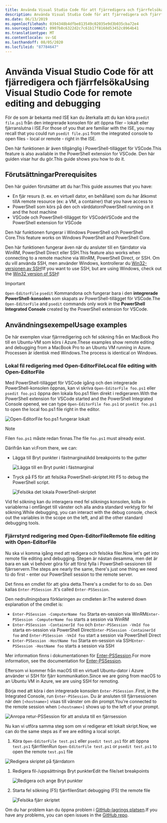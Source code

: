 ```yaml
---
title: Använda Visual Studio Code för att fjärredigera och fjärrfelsöka
description: Använda Visual Studio Code för att fjärredigera och fjärrfelsöka
ms.date: 06/13/2019
ms.openlocfilehash: 0394348b4dfbe813549c02035e9d3b035cba72e4
ms.sourcegitcommit: 0907b8c6322d2c7c61b17f8168d53452c8964b41
ms.translationtype: MT
ms.contentlocale: sv-SE
ms.lasthandoff: 08/05/2020
ms.locfileid: "87784647"
---
```

# <a name="using-visual-studio-code-for-remote-editing-and-debugging"></a><span data-ttu-id="0b2af-103">Använda Visual Studio Code för att fjärredigera och fjärrfelsöka</span><span class="sxs-lookup"><span data-stu-id="0b2af-103">Using Visual Studio Code for remote editing and debugging</span></span>

<span data-ttu-id="0b2af-104">För de som är bekanta med ISE kan du återkalla att du kan köra `psedit file.ps1` från den integrerade konsolen för att öppna filer – lokalt eller fjärranslutna i ISE.</span><span class="sxs-lookup"><span data-stu-id="0b2af-104">For those of you that are familiar with the ISE, you may recall that you could run `psedit file.ps1` from the integrated console to open files - local or remote - right in the ISE.</span></span>

<span data-ttu-id="0b2af-105">Den här funktionen är även tillgänglig i PowerShell-tillägget för VSCode.</span><span class="sxs-lookup"><span data-stu-id="0b2af-105">This feature is also available in the PowerShell extension for VSCode.</span></span> <span data-ttu-id="0b2af-106">Den här guiden visar hur du gör.</span><span class="sxs-lookup"><span data-stu-id="0b2af-106">This guide shows you how to do it.</span></span>

## <a name="prerequisites"></a><span data-ttu-id="0b2af-107">Förutsättningar</span><span class="sxs-lookup"><span data-stu-id="0b2af-107">Prerequisites</span></span>

<span data-ttu-id="0b2af-108">Den här guiden förutsätter att du har:</span><span class="sxs-lookup"><span data-stu-id="0b2af-108">This guide assumes that you have:</span></span>

- <span data-ttu-id="0b2af-109">En fjär resurs (t. ex. en virtuell dator, en behållare) som du har åtkomst till</span><span class="sxs-lookup"><span data-stu-id="0b2af-109">A remote resource (ex: a VM, a container) that you have access to</span></span>
- <span data-ttu-id="0b2af-110">PowerShell som körs på den och värddatorn</span><span class="sxs-lookup"><span data-stu-id="0b2af-110">PowerShell running on it and the host machine</span></span>
- <span data-ttu-id="0b2af-111">VSCode och PowerShell-tillägget för VSCode</span><span class="sxs-lookup"><span data-stu-id="0b2af-111">VSCode and the PowerShell extension for VSCode</span></span>

<span data-ttu-id="0b2af-112">Den här funktionen fungerar i Windows PowerShell och PowerShell Core.</span><span class="sxs-lookup"><span data-stu-id="0b2af-112">This feature works on Windows PowerShell and PowerShell Core.</span></span>

<span data-ttu-id="0b2af-113">Den här funktionen fungerar även när du ansluter till en fjärrdator via WinRM, PowerShell Direct eller SSH.</span><span class="sxs-lookup"><span data-stu-id="0b2af-113">This feature also works when connecting to a remote machine via WinRM, PowerShell Direct, or SSH.</span></span> <span data-ttu-id="0b2af-114">Om du vill använda SSH, men använder Windows, kontrollerar du [Win32-versionen av SSH](https://github.com/PowerShell/Win32-OpenSSH)!</span><span class="sxs-lookup"><span data-stu-id="0b2af-114">If you want to use SSH, but are using Windows, check out the [Win32 version of SSH](https://github.com/PowerShell/Win32-OpenSSH)!</span></span>

> [!IMPORTANT]
> <span data-ttu-id="0b2af-115">`Open-EditorFile` `psedit` Kommandona och fungerar bara i den **integrerade PowerShell-konsolen** som skapats av PowerShell-tillägget för VSCode.</span><span class="sxs-lookup"><span data-stu-id="0b2af-115">The `Open-EditorFile` and `psedit` commands only work in the **PowerShell Integrated Console** created by the PowerShell extension for VSCode.</span></span>

## <a name="usage-examples"></a><span data-ttu-id="0b2af-116">Användningsexempel</span><span class="sxs-lookup"><span data-stu-id="0b2af-116">Usage examples</span></span>

<span data-ttu-id="0b2af-117">De här exemplen visar fjärrredigering och fel sökning från en MacBook Pro till en Ubuntu-VM som körs i Azure.</span><span class="sxs-lookup"><span data-stu-id="0b2af-117">These examples show remote editing and debugging from a MacBook Pro to an Ubuntu VM running in Azure.</span></span> <span data-ttu-id="0b2af-118">Processen är identisk med Windows.</span><span class="sxs-lookup"><span data-stu-id="0b2af-118">The process is identical on Windows.</span></span>

### <a name="local-file-editing-with-open-editorfile"></a><span data-ttu-id="0b2af-119">Lokal fil redigering med Open-EditorFile</span><span class="sxs-lookup"><span data-stu-id="0b2af-119">Local file editing with Open-EditorFile</span></span>

<span data-ttu-id="0b2af-120">Med PowerShell-tillägget för VSCode igång och den integrerade PowerShell-konsolen öppnas, kan vi skriva `Open-EditorFile foo.ps1` eller `psedit foo.ps1` öppna den lokala foo.ps1 filen direkt i redigeraren.</span><span class="sxs-lookup"><span data-stu-id="0b2af-120">With the PowerShell extension for VSCode started and the PowerShell Integrated Console opened, we can type `Open-EditorFile foo.ps1` or `psedit foo.ps1` to open the local foo.ps1 file right in the editor.</span></span>

![Open-EditorFile foo.ps1 fungerar lokalt](media/Using-VSCode-for-Remote-Editing-and-Debugging/1-open-local-file.png)

>[!NOTE]
> <span data-ttu-id="0b2af-122">Filen `foo.ps1` måste redan finnas.</span><span class="sxs-lookup"><span data-stu-id="0b2af-122">The file `foo.ps1` must already exist.</span></span>

<span data-ttu-id="0b2af-123">Därifrån kan vi:</span><span class="sxs-lookup"><span data-stu-id="0b2af-123">From there, we can:</span></span>

- <span data-ttu-id="0b2af-124">Lägga till Bryt punkter i fästmarginal</span><span class="sxs-lookup"><span data-stu-id="0b2af-124">Add breakpoints to the gutter</span></span>

  ![Lägga till en Bryt punkt i fästmarginal](media/Using-VSCode-for-Remote-Editing-and-Debugging/2-adding-breakpoint-gutter.png)

- <span data-ttu-id="0b2af-126">Tryck på F5 för att felsöka PowerShell-skriptet.</span><span class="sxs-lookup"><span data-stu-id="0b2af-126">Hit F5 to debug the PowerShell script.</span></span>

  ![Felsöka det lokala PowerShell-skriptet](media/Using-VSCode-for-Remote-Editing-and-Debugging/3-local-debug.png)

<span data-ttu-id="0b2af-128">Vid fel sökning kan du interagera med fel söknings konsolen, kolla in variablerna i omfånget till vänster och alla andra standard verktyg för fel sökning.</span><span class="sxs-lookup"><span data-stu-id="0b2af-128">While debugging, you can interact with the debug console, check out the variables in the scope on the left, and all the other standard debugging tools.</span></span>

### <a name="remote-file-editing-with-open-editorfile"></a><span data-ttu-id="0b2af-129">Fjärrstyrd redigering med Open-EditorFile</span><span class="sxs-lookup"><span data-stu-id="0b2af-129">Remote file editing with Open-EditorFile</span></span>

<span data-ttu-id="0b2af-130">Nu ska vi komma igång med att redigera och felsöka filer.</span><span class="sxs-lookup"><span data-stu-id="0b2af-130">Now let's get into remote file editing and debugging.</span></span> <span data-ttu-id="0b2af-131">Stegen är nästan desamma, men det är bara en sak vi behöver göra för att först fylla i PowerShell-sessionen till fjärrservern.</span><span class="sxs-lookup"><span data-stu-id="0b2af-131">The steps are nearly the same, there's just one thing we need to do first - enter our PowerShell session to the remote server.</span></span>

<span data-ttu-id="0b2af-132">Det finns en cmdlet för att göra detta.</span><span class="sxs-lookup"><span data-stu-id="0b2af-132">There's a cmdlet for to do so.</span></span> <span data-ttu-id="0b2af-133">Den kallas `Enter-PSSession` .</span><span class="sxs-lookup"><span data-stu-id="0b2af-133">It's called `Enter-PSSession`.</span></span>

<span data-ttu-id="0b2af-134">Den nedrullningsbara förklaringen av cmdleten är:</span><span class="sxs-lookup"><span data-stu-id="0b2af-134">The watered down explanation of the cmdlet is:</span></span>

- <span data-ttu-id="0b2af-135">`Enter-PSSession -ComputerName foo` Starta en-session via WinRM</span><span class="sxs-lookup"><span data-stu-id="0b2af-135">`Enter-PSSession -ComputerName foo` starts a session via WinRM</span></span>
- <span data-ttu-id="0b2af-136">`Enter-PSSession -ContainerId foo` och `Enter-PSSession -VmId foo` starta en-session via PowerShell Direct</span><span class="sxs-lookup"><span data-stu-id="0b2af-136">`Enter-PSSession -ContainerId foo` and `Enter-PSSession -VmId foo` start a session via PowerShell Direct</span></span>
- <span data-ttu-id="0b2af-137">`Enter-PSSession -HostName foo` Starta en-session via SSH</span><span class="sxs-lookup"><span data-stu-id="0b2af-137">`Enter-PSSession -HostName foo` starts a session via SSH</span></span>

<span data-ttu-id="0b2af-138">Mer information finns i dokumentationen för [Enter-PSSession](/powershell/module/microsoft.powershell.core/enter-pssession).</span><span class="sxs-lookup"><span data-stu-id="0b2af-138">For more information, see the documentation for [Enter-PSSession](/powershell/module/microsoft.powershell.core/enter-pssession).</span></span>

<span data-ttu-id="0b2af-139">Eftersom vi kommer från macOS till en virtuell Ubuntu-dator i Azure använder vi SSH för fjärr kommunikation.</span><span class="sxs-lookup"><span data-stu-id="0b2af-139">Since we are going from macOS to an Ubuntu VM in Azure, we are using SSH for remoting.</span></span>

<span data-ttu-id="0b2af-140">Börja med att köra i den integrerade konsolen `Enter-PSSession` .</span><span class="sxs-lookup"><span data-stu-id="0b2af-140">First, in the Integrated Console, run `Enter-PSSession`.</span></span> <span data-ttu-id="0b2af-141">Du är ansluten till fjärrsessionen när den `[<hostname>]` visas till vänster om din prompt.</span><span class="sxs-lookup"><span data-stu-id="0b2af-141">You're connected to the remote session when `[<hostname>]` shows up to the left of your prompt.</span></span>

![Anropa retur-PSSession för att ansluta till en fjärrsession](media/Using-VSCode-for-Remote-Editing-and-Debugging/4-enter-pssession.png)

<span data-ttu-id="0b2af-143">Nu kan vi utföra samma steg som om vi redigerar ett lokalt skript.</span><span class="sxs-lookup"><span data-stu-id="0b2af-143">Now, we can do the same steps as if we are editing a local script.</span></span>

1. <span data-ttu-id="0b2af-144">Köra `Open-EditorFile test.ps1` eller `psedit test.ps1` för att öppna `test.ps1` fjärrfilen</span><span class="sxs-lookup"><span data-stu-id="0b2af-144">Run `Open-EditorFile test.ps1` or `psedit test.ps1` to open the remote `test.ps1` file</span></span>

  ![Redigera skriptet på fjärrdatorn](media/Using-VSCode-for-Remote-Editing-and-Debugging/5-open-remote-file.png)

1. <span data-ttu-id="0b2af-146">Redigera fil-/uppsättnings Bryt punkter</span><span class="sxs-lookup"><span data-stu-id="0b2af-146">Edit the file/set breakpoints</span></span>

   ![Redigera och ange Bryt punkter](media/Using-VSCode-for-Remote-Editing-and-Debugging/6-set-breakpoints.png)

1. <span data-ttu-id="0b2af-148">Starta fel sökning (F5) fjärrfilen</span><span class="sxs-lookup"><span data-stu-id="0b2af-148">Start debugging (F5) the remote file</span></span>

   ![Felsöka fjärr skriptet](media/Using-VSCode-for-Remote-Editing-and-Debugging/7-start-debugging.png)

<span data-ttu-id="0b2af-150">Om du har problem kan du öppna problem i [GitHub-lagrings platsen](https://github.com/powershell/vscode-powershell).</span><span class="sxs-lookup"><span data-stu-id="0b2af-150">If you have any problems, you can open issues in the [GitHub repo](https://github.com/powershell/vscode-powershell).</span></span>
